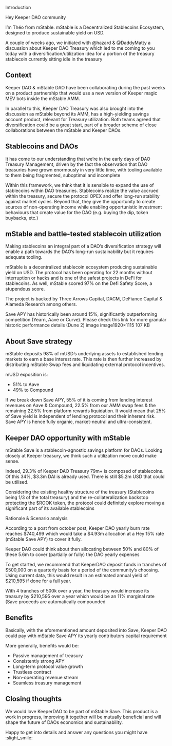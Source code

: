
Introduction

Hey Keeper DAO community

I’m Théo from mStable. mStable is a Decentralized Stablecoins Ecosystem, designed to produce sustainable yield on USD.

A couple of weeks ago, we initiated with @hazard & @DaddyMatty a discussion about Keeper DAO Treasury which led to me coming to you today with a diversification/utilization idea for a portion of the treasury stablecoin currently sitting idle in the treasury

## Context

Keeper DAO & mStable DAO have been collaborating during the past weeks on a product partnership that would use a new version of Keeper magic MEV bots inside the mStable AMM.

In parallel to this, Keeper DAO Treasury was also brought into the discussion as mStable beyond its AMM, has a high-yielding savings account product, relevant for Treasury utilization.
Both teams agreed that diversification could be a great start, part of a broader scheme of close collaborations between the mStable and Keeper DAOs.

## Stablecoins and DAOs

It has come to our understanding that we’re in the early days of DAO Treasury Management, driven by the fact the observation that DAO treasuries have grown enormously in very little time, with tooling available to them being fragmented, suboptimal and incomplete

Within this framework, we think that it is sensible to expand the use of stablecoins within DAO treasuries. Stablecoins realize the value accrued within the treasury, secure the protocol OPEX and offer long-run stability against market cycles. Beyond that, they give the opportunity to create sources of non-operating income while enabling opportunistic investment behaviours that create value for the DAO (e.g. buying the dip, token buybacks, etc.)

## mStable and battle-tested stablecoin utilization

Making stablecoins an integral part of a DAO’s diversification strategy will enable a path towards the DAO’s long-run sustainability but it requires adequate tooling.

mStable is a decentralized stablecoin ecosystem producing sustainable yield on USD. The protocol has been operating for 22 months without interruption or hacks and is one of the safest projects in DeFi for stablecoins. As well, mStable scored 97% on the Defi Safety Score, a stupendous score.

The project is backed by Three Arrows Capital, DACM, DeFiance Capital & Alameda Research among others.

Save APY has historically been around 15%, significantly outperforming competition (Yearn, Aave or Curve). Please check this link for more granular historic performance details (Dune 2)
image
image1920×1115 107 KB

## About Save strategy

mStable deposits 98% of mUSD’s underlying assets to established lending markets to earn a base interest rate. This rate is then further increased by distributing mStable Swap fees and liquidating external protocol incentives.

mUSD exposition is:

* 51% to Aave
* 49% to Compound

If we break down Save APY, 55% of it is coming from lending interest revenues on Aave & Compound, 22.5% from our AMM swap fees & the remaining 22.5% from platform rewards liquidation. It would mean that 25% of Save yield is independent of lending protocol and their inherent risk. Save APY is hence fully organic, market-neutral and ultra-consistent.

## Keeper DAO opportunity with mStable

mStable Save is a stablecoin-agnostic savings platform for DAOs.
Looking closely at Keeper treasury, we think such a utilization move could make sense.

Indeed, 29.3% of Keeper DAO Treasury 79m+ is composed of stablecoins. Of this 34%, $3.3m DAI is already used. There is still $5.2m USD that could be utilised.

Considering the existing healthy structure of the treasury (Stablecoins being 1/3 of the total treasury) and the re-collateralization backstop protecting the $ROOK token, the protocol could definitely explore moving a significant part of its available stablecoins

Rationale & Scenario analysis

According to a post from october post, Keeper DAO yearly burn rate reaches $740,499 which would take a $4.93m allocation at a Hey 15% rate (mStable Save APY) to cover it fully.

Keeper DAO could think about then allocating between 50% and 80% of these 5.6m to cover (partially or fully) the DAO yearly expenses

To get started, we recommend that KeeperDAO deposit funds in tranches of $500,000 on a quarterly basis for a period of the community’s choosing. Using current data, this would result in an estimated annual yield of $210,595 if done for a full year.

With 4 tranches of 500k over a year, the treasury would increase its treasury by $210,595 over a year which would be an 11% marginal rate (Save proceeds are automatically compounded

## Benefits

Basically, with the aforementioned amount deposited into Save, Keeper DAO could pay with mStable Save APY its yearly contributors capital requirement

More generally, benefits would be:

* Passive management of treasury
* Consistently strong APY
* Long-term protocol value growth
* Trustless contract
* Non-operating revenue stream
* Seamless treasury management

## Closing thoughts

We would love KeeperDAO to be part of mStable Save. This product is a work in progress, improving it together will be mutually beneficial and will shape the future of DAOs economics and sustainability.

Happy to get into details and answer any questions you might have :slight_smile:
